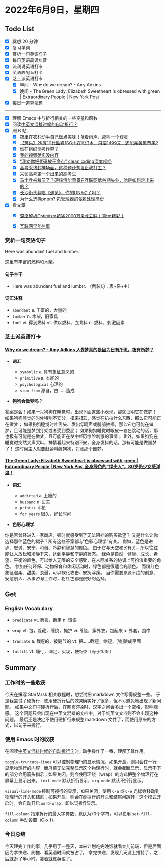 # 2022年6月9日，星期四

## Todo List

- [x] 冥想 20 分钟
- [x] 复习单词
- [x] [赏析一句英语句子](#赏析一句英语句子)
- [x] 每日英语晨读纠音
- [x] 流利说英语打卡
- [x] 英语趣配音打卡
- [x] 芝士派英语打卡
  - [x] 早间 - Why do we dream? - Amy Adkins
  - [x] 晚间 - The Green Lady: Elizabeth Sweetheart is obsessed with green | Extraordinary People | New York Post
- [x] 每日一道算法题
--------
- [x] 理解 Emacs 中与折行相关的一些变量和函数
- [x] 阅读[中英文混排时候的自动折行？](https://emacs-china.org/t/topic/2616/25)
- [x] 刷 B 站
  - [x] [夜里在农村动手自己做点美味！听着雨声，那叫一个舒服](https://b23.tv/HbOq4fr)
  - [x] [【葱头】2K屏10代酷睿16G内存笔记本，只要1499元，还能完美黑苹果?](https://b23.tv/t9YQT43)
  - [x] [谁在组织高考作弊？](https://b23.tv/B2wwToi)
  - [x] [我的视频确实没内容](https://b23.tv/WJoY1JW)
  - [x] [“我劝你把代码放干净点” clean coding深度唠唠](https://b23.tv/ptqpAwr)
  - [x] [高考采访封神场面，这种题还想阻止我打工？](https://b23.tv/SdSY6u0)
  - [x] [采访高考第一个出来的高考生](https://b23.tv/Wa5AP5K)
  - [x] [马士兵被裁员了？硬核清华背景在互联网低谷期失业，他是如何走出来的？](https://b23.tv/kseChgP)
  - [x] [长沙街头翻唱《遇见》，你的DNA动了吗？](https://b23.tv/FDnLF0A)
  - [x] [为什么选择pnpm? 包管理器的依赖处理简史](https://b23.tv/ThAZRha)
- [x] 看文章
  - [x] [深度解析Optimism被盗2000万来龙去脉！真tm精彩！](https://jason.mirror.xyz/Vwdd1b2V52q9A2rvRTvGI8lkIkY4DkMLPGxAld_gKko)
  - [x] [互联网早年往事](https://chao.mirror.xyz/6p81L-mpqyj24M-Sfg6ntDvHQpnY2JVoD5jpmkcFH6E)


### 赏析一句英语句子

Here was abundant fuel and lumber.

这里有丰富的燃料和木柴。

#### 句子主干

- Here was abundant fuel and lumber. （倒装句：表+系+主）

#### 词汇注释

- `abundant` a. 丰富的，大量的
- `lumber` n. 木柴，旧家具
- `fuel` vi. 得到燃料 vt. 供以燃料，加燃料 n. 燃料，刺激因素

### 芝士派英语打卡

#### [Why do we dream? - Amy Adkins 人做梦真的是因为日有所思，夜有所梦？](https://reading.baicizhan.com/h5/listen-movie.html?id=727&wxapp=mint_danni_ear#/home)

- **词汇**

  - `symbolic` a. 具有象征意义的
  - `primitive` a. 本能的
  - `psychological` 心理的
  - `stem from` 源自，由……造成

- **狗狗会做梦吗？**

答案是会！如果一只狗狗在睡觉时，出现下面这些小表现，那就证明它在做梦！
如果狗狗睡觉的时候特别不安分，扭来扭去，感觉在扒拉什么东西，那么它可能正在做梦；
如果狗狗睡觉时吐舌头、发出低鸣声或腿部抽搐，那么它也可能在做梦，且可能是梦到打架或者受到委屈；
如果狗狗睡觉时眼皮一直在跳动的话，那也极有可能是在做梦，且可能正在梦中经历惊险刺激的事情；
此外，如果狗狗在睡觉时突然大声哭叫，神情看起来特别不安，全身发抖的话，那有可能是做噩梦了！
这时候主人就要赶紧叫醒狗狗，打破那个噩梦。

#### [The Green Lady: Elizabeth Sweetheart is obsessed with green | Extraordinary People | New York Post 全身绿色的“绿夫人”，80岁仍少女感洋溢！](http://reading.baicizhan.com/h5/listen-movie.html?id=728&wxapp=mint_danni_ear#/home)

- **词汇**

  - `addicted` a. 上瘾的
  - `husband` n. 丈夫
  - `print` n. 印花
  - `for years` 很久，好长时间

- **色彩心理学**

你是否曾经进入一家商店，顿时就感受到了无法阻挡的购买欲望？
又是什么让你选择那件蓝色的裙子？所有这些答案都与“色彩心理学”有关。
例如，蓝色是进步、忠诚、安宁、和谐、冷静和智慧的颜色。
由于它与天空和水有关，所以往往能让人放松和冷静下来，达到平静和宁静的状态。
绿色是自然、健康、成长、希望、平衡的颜色，可以给人无限的安全感受，在人际关系的协调上可扮演重要的角色。
参加任何环保、动物保育和休闲活动时，绿色都是很适合的颜色。
而粉红色象征温柔、甜美、浪漫，可以软化攻击、安抚浮躁。
当你需要源源不绝的创意、安慰别人、从事咨询工作时，粉红色都是很好的选择。

## Get

### English Vocabulary

- `predicate` vt. 断言，断定 n. 谓语

- `wrap` vt. 包，隐藏，缠绕，掩护 vi. 缠绕，穿外衣，包起来 n. 外套，围巾

- `truncate` a. 截短的，被删节的 vt. 把……截短，缩短，[物]使成平面

- `fulfill` vt. 履行，满足，实现，使结束（等于fulfil）

## Summary

### 工作时的一些收获

今天在撰写 StarMask 相关教程时，想尝试把 markdown 文件写得规整一些。
于是我尝试了硬折行，使用硬折行后的效果确实好了很多，但不可避免地出现了新问题。
如果中文句子硬折行后，在网页渲染时，汉字之间会多出一个空格，影响观感。
这个问题只会出现在中英文混排的文档中，对于纯英文文档则不会出现这种问题。
最后还是决定不使用硬折行来规整 markdown 文件了，而使用原来的方式，以句子来折行。

### 使用 Emacs 时的收获

在阅读[中英文混排时候的自动折行？](https://emacs-china.org/t/topic/2616/25)时，动手操作了一番，理解了其作用。

`toggle-truncate-lines` 可以控制物理行的显示情况，如果开启，则只会在一行显示物理行的内容，而屏幕无法完整显示这个物理行时，就会截断显示，显示不下的部分会用箭头指示；如果关闭，则会使用环绕（wrap）的方式把整个物理行在屏幕上显示出来。
`text-mode` 默认折行显示，`org-mode` 默认不折行显示。

`visual-line-mode` 控制可视行的显示，如果关闭，使用 `C-a` 或 `C-e` 光标会移动到物理行的开头和结尾；如果开启，则会在虚拟行的开头和结尾间跳转；这个模式开启时，会自动开启 `word-wrap`，即以词折行显示。

`fill-column` 指定折行的最大字符数，默认为70个字符，可以使用 `set-fill-column` 手动设置（C-x f）。

### 今日总结

今天理完工作的事，几乎用了一整天，本来计划吃完晚饭就看会儿前端，但是后面因为拿快递、刷推、看英语时间就被占了。
拿完快递，发现几天没上推特了，之后就逛了半小时，接着就练英语了。
